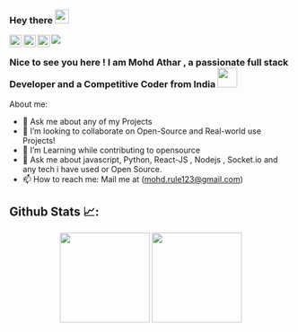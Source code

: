 ### Hey there <img src="https://media.giphy.com/media/hvRJCLFzcasrR4ia7z/giphy.gif" width="25px">

<a href="https://www.linkedin.com/in/athar-mohammad-34068a157/">
  <img align="left" alt="Mohd Athar | LinkedIN" width="22px" src="https://raw.githubusercontent.com/peterthehan/peterthehan/master/assets/linkedin.svg" />
</a>
<a href="https://twitter.com/Athar__Mohammad">
  <img align="left" alt="Mohd Athar | Twitter" width="22px" src="https://raw.githubusercontent.com/peterthehan/peterthehan/master/assets/twitter.svg" />
</a>
<a href="https://www.youtube.com/channel/UCiYvysiTxz5Oa0FtiotXgkg">
  <img align="left" alt="Mohd Athar | Youtube" width="22px" src="https://raw.githubusercontent.com/peterthehan/peterthehan/master/assets/youtube.svg
" />
</a>

![](https://komarev.com/ghpvc/?username=atharmohammad&style=plastic&color=orange)
<br/>
### Nice to see you here ! I am Mohd Athar , a passionate full stack Developer and a Competitive Coder from India <img src="https://upload.wikimedia.org/wikipedia/en/4/41/Flag_of_India.svg" width="35px">

About me:

- 💬 Ask me about any of my Projects
- 👯 I’m looking to collaborate on Open-Source and Real-world use Projects!
- 🌱 I’m Learning while contributing to opensource
- 💬 Ask me about javascript, Python, React-JS , Nodejs , Socket.io and any tech i have used or Open Source.
- 📫 How to reach me: Mail me at (mohd.rule123@gmail.com)

<summary><h2>Github Stats 📈:</h2></summary>
	
<p align="center" display="flex">
  <img height= "160px" src="https://github-readme-stats.vercel.app/api?username=atharmohammad&&show_icons=true&title_color=ff0066&icon_color=bb2acf&text_color=00ffff&bg_color=00001a" />
  <img height= "160px" src="https://github-readme-stats.vercel.app/api/top-langs/?username=atharmohammad&title_color=ff0066&icon_color=bb2acf&text_color=00ffff&bg_color=00001a&layout=compact&hide=css" />
</p>

</p>
